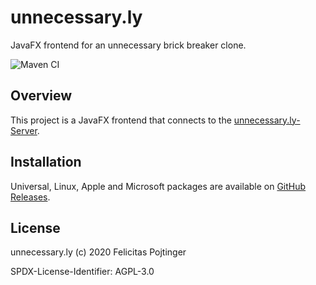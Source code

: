 # unnecessary.ly

JavaFX frontend for an unnecessary brick breaker clone.

![Maven CI](https://github.com/coffeecodecontribute/unnecessary.ly-frontend-javafx/workflows/Maven%20CI/badge.svg)

## Overview

This project is a JavaFX frontend that connects to the [unnecessary.ly-Server](https://coffeecodecontribute.github.io/unnecessary.ly-backend-java/).

## Installation

Universal, Linux, Apple and Microsoft packages are available on [GitHub Releases](https://github.com/coffeecodecontribute/unnecessary.ly-frontend-javafx/releases).

## License

unnecessary.ly (c) 2020 Felicitas Pojtinger

SPDX-License-Identifier: AGPL-3.0
